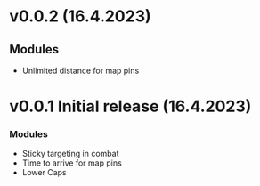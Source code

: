 # v0.0.2 (16.4.2023)

## Modules
- Unlimited distance for map pins


# v0.0.1 Initial release (16.4.2023)

### Modules
- Sticky targeting in combat
- Time to arrive for map pins
- Lower Caps